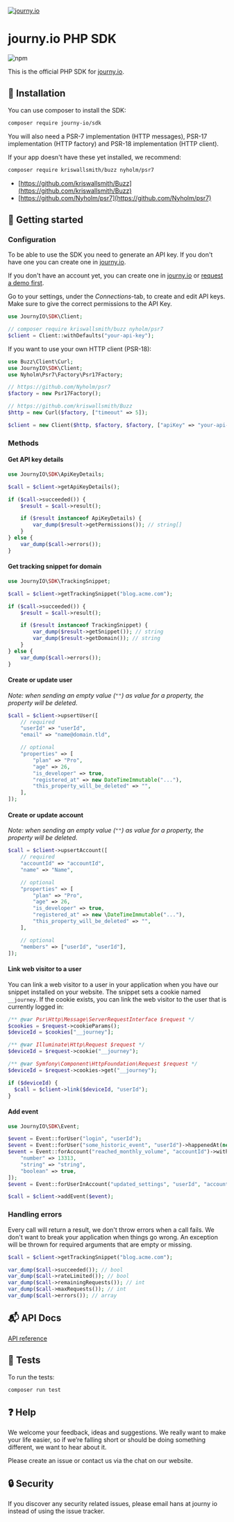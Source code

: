 [![journy.io](banner.png)](https://journy.io/?utm_source=github&utm_content=readme-php-sdk)

# journy.io PHP SDK

![npm](https://img.shields.io/packagist/v/journy-io/sdk?color=%234d84f5&style=flat-square)

This is the official PHP SDK for [journy.io](https://journy.io?utm_source=github&utm_content=readme-php-sdk).

## 💾 Installation

You can use composer to install the SDK:

```bash
composer require journy-io/sdk
```

You will also need a PSR-7 implementation (HTTP messages), PSR-17 implementation (HTTP factory) and PSR-18 implementation (HTTP client).

If your app doesn't have these yet installed, we recommend:

```bash
composer require kriswallsmith/buzz nyholm/psr7
```

* [https://github.com/kriswallsmith/Buzz](https://github.com/kriswallsmith/Buzz)
* [https://github.com/Nyholm/psr7](https://github.com/Nyholm/psr7)


## 🔌 Getting started

### Configuration

To be able to use the SDK you need to generate an API key. If you don't have one you can create one in [journy.io](https://system.journy.io?utm_source=github&utm_content=readme-php-sdk).

If you don't have an account yet, you can create one in [journy.io](https://system.journy.io/register?utm_source=github&utm_content=readme-php-sdk) or [request a demo first](https://www.journy.io/book-demo?utm_source=github&utm_content=readme-php-sdk).

Go to your settings, under the *Connections*-tab, to create and edit API keys. Make sure to give the correct permissions to the API Key.

```php
use JournyIO\SDK\Client;

// composer require kriswallsmith/buzz nyholm/psr7
$client = Client::withDefaults("your-api-key");
```

If you want to use your own HTTP client (PSR-18):

```php
use Buzz\Client\Curl;
use JournyIO\SDK\Client;
use Nyholm\Psr7\Factory\Psr17Factory;

// https://github.com/Nyholm/psr7
$factory = new Psr17Factory();

// https://github.com/kriswallsmith/Buzz
$http = new Curl($factory, ["timeout" => 5]);

$client = new Client($http, $factory, $factory, ["apiKey" => "your-api-key"]);
```

### Methods

#### Get API key details

```php
use JournyIO\SDK\ApiKeyDetails;

$call = $client->getApiKeyDetails();

if ($call->succeeded()) {
    $result = $call->result();

    if ($result instanceof ApiKeyDetails) {
        var_dump($result->getPermissions()); // string[]
    }
} else {
    var_dump($call->errors());
}
```

#### Get tracking snippet for domain

```php
use JournyIO\SDK\TrackingSnippet;

$call = $client->getTrackingSnippet("blog.acme.com");

if ($call->succeeded()) {
    $result = $call->result();

    if ($result instanceof TrackingSnippet) {
        var_dump($result->getSnippet()); // string
        var_dump($result->getDomain()); // string
    }
} else {
    var_dump($call->errors());
}
```

#### Create or update user

_Note: when sending an empty value (`""`) as value for a property, the property will be deleted._

```php
$call = $client->upsertUser([
    // required
    "userId" => "userId",
    "email" => "name@domain.tld",

    // optional
    "properties" => [
        "plan" => "Pro",
        "age" => 26,
        "is_developer" => true,
        "registered_at" => new DateTimeImmutable("..."),
        "this_property_will_be_deleted" => "",
    ],
]);
```

#### Create or update account

_Note: when sending an empty value (`""`) as value for a property, the property will be deleted._

```php
$call = $client->upsertAccount([
    // required
    "accountId" => "accountId",
    "name" => "Name",

    // optional
    "properties" => [
        "plan" => "Pro",
        "age" => 26,
        "is_developer" => true,
        "registered_at" => new \DateTimeImmutable("..."),
        "this_property_will_be_deleted" => "",
    ],

    // optional
    "members" => ["userId", "userId"],
]);
```

#### Link web visitor to a user

You can link a web visitor to a user in your application when you have our snippet installed on your website. The snippet sets a cookie named `__journey`. If the cookie exists, you can link the web visitor to the user that is currently logged in:

```php
/** @var Psr\Http\Message\ServerRequestInterface $request */
$cookies = $request->cookieParams();
$deviceId = $cookies["__journey"];

/** @var Illuminate\Http\Request $request */
$deviceId = $request->cookie("__journey");

/** @var Symfony\Component\HttpFoundation\Request $request */
$deviceId = $request->cookies->get("__journey");

if ($deviceId) {
  $call = $client->link($deviceId, "userId");
}
```

#### Add event

```php
use JournyIO\SDK\Event;

$event = Event::forUser("login", "userId");
$event = Event::forUser("some_historic_event", "userId")->happenedAt(new \DateTimeImmutable("now"));
$event = Event::forAccount("reached_monthly_volume", "accountId")->withMetadata([
    "number" => 13313,
    "string" => "string",
    "boolean" => true,
]);
$event = Event::forUserInAccount("updated_settings", "userId", "accountId");

$call = $client->addEvent($event);
```

### Handling errors

Every call will return a result, we don't throw errors when a call fails. We don't want to break your application when things go wrong. An exception will be thrown for required arguments that are empty or missing.

```php
$call = $client->getTrackingSnippet("blog.acme.com");

var_dump($call->succeeded()); // bool
var_dump($call->rateLimited()); // bool
var_dump($call->remainingRequests()); // int
var_dump($call->maxRequests()); // int
var_dump($call->errors()); // array
```

## 📬 API Docs

[API reference](https://developers.journy.io)

## 💯 Tests

To run the tests:

```bash
composer run test
```

## ❓ Help

We welcome your feedback, ideas and suggestions. We really want to make your life easier, so if we’re falling short or should be doing something different, we want to hear about it.

Please create an issue or contact us via the chat on our website.

## 🔒 Security

If you discover any security related issues, please email hans at journy io instead of using the issue tracker.

